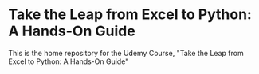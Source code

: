 # Take the Leap from Excel to Python: A Hands-On Guide

This is the home repository for the Udemy Course, "Take the Leap from Excel to Python: A Hands-On Guide"

